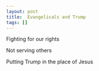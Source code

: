 ```yaml
---
layout: post
title:  Evangelicals and Trump
tags: []
---
```


Fighting for our rights

Not serving others

Putting Trump in the place of Jesus

